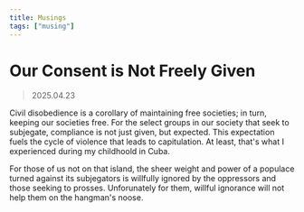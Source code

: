 ```yaml
---
title: Musings
tags: ["musing"]
---
```


# Our Consent is Not Freely Given

> 2025.04.23

Civil disobedience is a corollary of maintaining free societies; in turn, keeping our societies free.
For the select groups in our society that seek to subjegate, compliance is not just given, but expected.
This expectation fuels the cycle of violence that leads to capitulation. At least, that's what I experienced
during my childhoold in Cuba.

For those of us not on that island, the sheer weight and power of a populace turned against its subjegators
is willfully ignored by the oppressors and those seeking to prosses. Unforunately for them, willful ignorance
will not help them on the hangman's noose.
